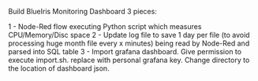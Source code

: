 Build BlueIris Monitoring Dashboard
3 pieces:

1 - Node-Red flow executing Python script which measures CPU/Memory/Disc space
2 - Update log file to save 1 day per file (to avoid processing huge month file every x minutes) being read by Node-Red and parsed into SQL table
3 - Import grafana dashboard. Give permission to execute import.sh. replace with personal grafana key. Change directory to the location of dashboard json.
